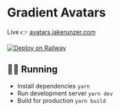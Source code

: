 # Gradient Avatars

Live 👉 [avatars.jakerunzer.com](https://avatars.jakerunzer.com)

[![Deploy on Railway](https://railway.app/button.svg)](https://railway.app/new?template=https%3A%2F%2Fgithub.com%2Fcoffee-cup%2Fgradient-avatars)

## 💁‍♀️ Running

- Install dependencies `yarn`
- Run development server `yarn dev`
- Build for production `yarn build`
